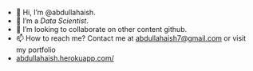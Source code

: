 - 👋 Hi, I’m @abdullahaish.
- 👀 I’m a <em>Data Scientist</em>.
- 💞️ I’m looking to collaborate on other content github.
- 📫 How to reach me? Contact me at abdullahaish7@gmail.com or visit my portfolio <a href="https://abdullahaish.herokuapp.com/" target = "_blank">
- abdullahaish.herokuapp.com/</a>
<!---
abdullahaish/abdullahaish is a ✨ special ✨ repository because its `README.md` (this file) appears on your GitHub profile.
You can click the Preview link to take a look at your changes.
--->
